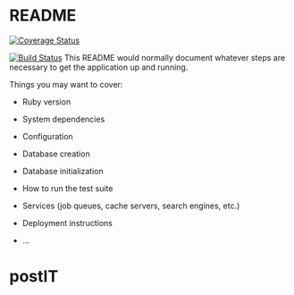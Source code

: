 # README
[![Coverage Status](https://coveralls.io/repos/github/Jessica-Koch/postIT/badge.svg?branch=master)](https://coveralls.io/github/Jessica-Koch/postIT?branch=master)

[![Build Status](https://travis-ci.org/Jessica-Koch/postIT.svg?branch=master)](https://travis-ci.org/Jessica-Koch/postIT)
This README would normally document whatever steps are necessary to get the
application up and running.

Things you may want to cover:

* Ruby version

* System dependencies

* Configuration

* Database creation

* Database initialization

* How to run the test suite

* Services (job queues, cache servers, search engines, etc.)

* Deployment instructions

* ...
# postIT
